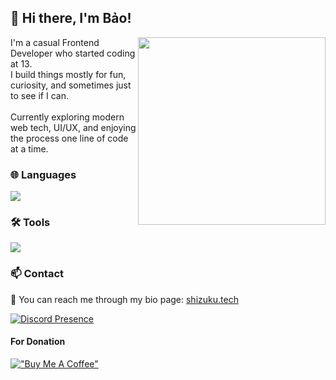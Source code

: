 <h2>👋 Hi there, I'm Bảo!</h2>
<img src="https://baoayano.github.io/wp.png" width="300" align="right">
I'm a casual Frontend Developer who started coding at 13.
<br>
I build things mostly for fun, curiosity, and sometimes just to see if I can.
<br>
<br>
Currently exploring modern web tech, UI/UX, and enjoying the process one line of code at a time.

<h3>🌐 Languages</h3>

![](https://skillicons.dev/icons?i=cpp,ts,react,next,astro,html,css,php)

<h3>🛠️ Tools</h3>

![](https://skillicons.dev/icons?i=npm,pnpm,git,vscode)

<h3>📫 Contact</h3>

💬 You can reach me through my bio page: [shizuku.tech](https://shizuku.tech/)

[![Discord Presence](https://lanyard.cnrad.dev/api/295936488661843968?theme=dark&bg=282A36&borderRadius=15px&animated=true)](https://discord.com/users/295936488661843968)
<br>
#### For Donation

[!["Buy Me A Coffee"](https://www.buymeacoffee.com/assets/img/custom_images/orange_img.png)](https://www.buymeacoffee.com/asako)
